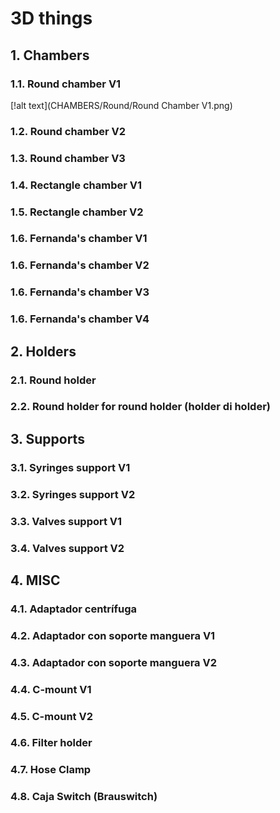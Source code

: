 # 3D things

## 1. Chambers

### 1.1. Round chamber V1
[!alt text](CHAMBERS/Round/Round Chamber V1.png)
### 1.2. Round chamber V2
### 1.3. Round chamber V3

### 1.4. Rectangle chamber V1
### 1.5. Rectangle chamber V2

### 1.6. Fernanda's chamber V1
### 1.6. Fernanda's chamber V2
### 1.6. Fernanda's chamber V3
### 1.6. Fernanda's chamber V4

## 2. Holders

### 2.1. Round holder
### 2.2. Round holder for round holder (holder di holder)

## 3. Supports

### 3.1. Syringes support V1
### 3.2. Syringes support V2
### 3.3. Valves support V1
### 3.4. Valves support V2

## 4. MISC

### 4.1. Adaptador centrífuga
### 4.2. Adaptador con soporte manguera V1
### 4.3. Adaptador con soporte manguera V2
### 4.4. C-mount V1
### 4.5. C-mount V2
### 4.6. Filter holder
### 4.7. Hose Clamp
### 4.8. Caja Switch (Brauswitch)











